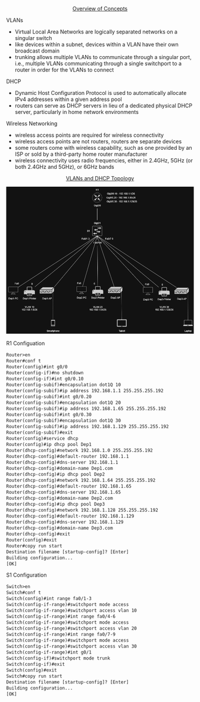 <p align=center>
  <ins>Overview of Concepts</ins>
</p>

VLANs
  * Virtual Local Area Networks are logically separated networks on a singular switch
  * like devices within a subnet, devices within a VLAN have their own broadcast domain
  * trunking allows multiple VLANs to communicate through a singular port, i.e., multiple VLANs communicating through a single switchport to a router in order for the VLANs to connect

DHCP
  * Dynamic Host Configuration Protocol is used to automatically allocate IPv4 addresses within a given address pool
  * routers can serve as DHCP servers in lieu of a dedicated physical DHCP server, particularly in home network environments

Wireless Networking
  * wireless access points are required for wireless connectivity
  * wireless access points are not routers, routers are separate devices
  * some routers come with wireless capability, such as one provided by an ISP or sold by a third-party home router manufacturer
  * wireless connectivity uses radio frequencies, either in 2.4GHz, 5GHz (or both 2.4GHz and 5GHz), or 6GHz bands
  
<p align=center>
  <ins>VLANs and DHCP Topology</ins>
</p>

<p align=center>
  <img src="https://github.com/Fehral/networkprojectv2/blob/main/networkprojectv2topology.png?raw=true">
</p>

R1 Configuation
```
Router>en
Router#conf t
Router(config)#int g0/0
Router(config-if)#no shutdown
Router(config-if)#int g0/0.10
Router(config-subif)#encapsulation dot1Q 10
Router(config-subif)#ip address 192.168.1.1 255.255.255.192
Router(config-subif)#int g0/0.20
Router(config-subif)#encapsulation dot1Q 20
Router(config-subif)#ip address 192.168.1.65 255.255.255.192
Router(config-subif)#int g0/0.30
Router(config-subif)#encapsulation dot1Q 30
Router(config-subif)#ip address 192.168.1.129 255.255.255.192
Router(config-subif)#exit
Router(config)#service dhcp
Router(config)#ip dhcp pool Dep1
Router(dhcp-config)#network 192.168.1.0 255.255.255.192
Router(dhcp-config)#default-router 192.168.1.1
Router(dhcp-config)#dns-server 192.168.1.1
Router(dhcp-config)#domain-name Dep1.com
Router(dhcp-config)#ip dhcp pool Dep2
Router(dhcp-config)#network 192.168.1.64 255.255.255.192
Router(dhcp-config)#default-router 192.168.1.65
Router(dhcp-config)#dns-server 192.168.1.65
Router(dhcp-config)#domain-name Dep2.com
Router(dhcp-config)#ip dhcp pool Dep3
Router(dhcp-config)#network 192.168.1.128 255.255.255.192
Router(dhcp-config)#default-router 192.168.1.129
Router(dhcp-config)#dns-server 192.168.1.129
Router(dhcp-config)#domain-name Dep3.com
Router(dhcp-config)#exit
Router(config)#exit
Router#copy run start
Destination filename [startup-config]? [Enter]
Building configuration...
[OK]
```

S1 Configuration
```
Switch>en
Switch#conf t
Switch(config)#int range fa0/1-3
Switch(config-if-range)#switchport mode access
Switch(config-if-range)#switchport access vlan 10
Switch(config-if-range)#int range fa0/4-6
Switch(config-if-range)#switchport mode access
Switch(config-if-range)#switchport access vlan 20
Switch(config-if-range)#int range fa0/7-9
Switch(config-if-range)#switchport mode access
Switch(config-if-range)#switchport access vlan 30
Switch(config-if-range)#int g0/1
Switch(config-if)#switchport mode trunk
Switch(config-if)#exit
Switch(config)#exit
Switch#copy run start
Destination filename [startup-config]? [Enter]
Building configuration...
[OK]
```
